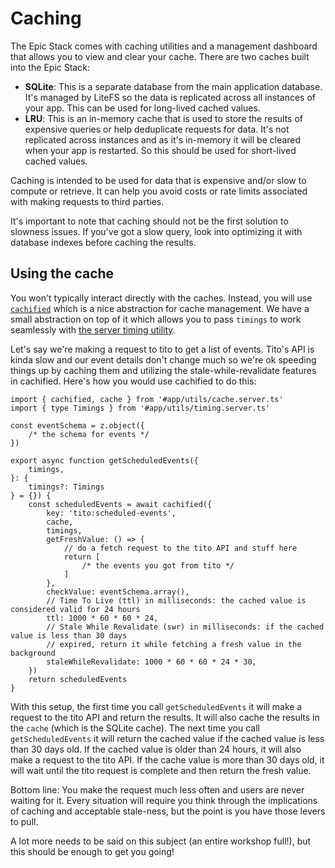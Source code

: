 # Caching

The Epic Stack comes with caching utilities and a management dashboard that
allows you to view and clear your cache. There are two caches built into the
Epic Stack:

- **SQLite**: This is a separate database from the main application database.
  It's managed by LiteFS so the data is replicated across all instances of your
  app. This can be used for long-lived cached values.
- **LRU**: This is an in-memory cache that is used to store the results of
  expensive queries or help deduplicate requests for data. It's not replicated
  across instances and as it's in-memory it will be cleared when your app is
  restarted. So this should be used for short-lived cached values.

Caching is intended to be used for data that is expensive and/or slow to compute
or retrieve. It can help you avoid costs or rate limits associated with making
requests to third parties.

It's important to note that caching should not be the first solution to slowness
issues. If you've got a slow query, look into optimizing it with database
indexes before caching the results.

## Using the cache

You won't typically interact directly with the caches. Instead, you will use
[`cachified`](https://npm.im/cachified) which is a nice abstraction for cache
management. We have a small abstraction on top of it which allows you to pass
`timings` to work seamlessly with
[the server timing utility](./server-timing.md).

Let's say we're making a request to tito to get a list of events. Tito's API is
kinda slow and our event details don't change much so we're ok speeding things
up by caching them and utilizing the stale-while-revalidate features in
cachified. Here's how you would use cachified to do this:

```tsx
import { cachified, cache } from '#app/utils/cache.server.ts'
import { type Timings } from '#app/utils/timing.server.ts'

const eventSchema = z.object({
	/* the schema for events */
})

export async function getScheduledEvents({
	timings,
}: {
	timings?: Timings
} = {}) {
	const scheduledEvents = await cachified({
		key: 'tito:scheduled-events',
		cache,
		timings,
		getFreshValue: () => {
			// do a fetch request to the tito API and stuff here
			return [
				/* the events you got from tito */
			]
		},
		checkValue: eventSchema.array(),
		// Time To Live (ttl) in milliseconds: the cached value is considered valid for 24 hours
		ttl: 1000 * 60 * 60 * 24,
		// Stale While Revalidate (swr) in milliseconds: if the cached value is less than 30 days
		// expired, return it while fetching a fresh value in the background
		staleWhileRevalidate: 1000 * 60 * 60 * 24 * 30,
	})
	return scheduledEvents
}
```

With this setup, the first time you call `getScheduledEvents` it will make a
request to the tito API and return the results. It will also cache the results
in the `cache` (which is the SQLite cache). The next time you call
`getScheduledEvents` it will return the cached value if the cached value is less
than 30 days old. If the cached value is older than 24 hours, it will also make
a request to the tito API. If the cache value is more than 30 days old, it will
wait until the tito request is complete and then return the fresh value.

Bottom line: You make the request much less often and users are never waiting
for it. Every situation will require you think through the implications of
caching and acceptable stale-ness, but the point is you have those levers to
pull.

A lot more needs to be said on this subject (an entire workshop full!), but this
should be enough to get you going!
